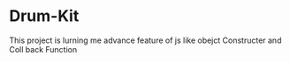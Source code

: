 # Drum-Kit
This project is lurning me advance feature of js like obejct Constructer and Coll back  Function
